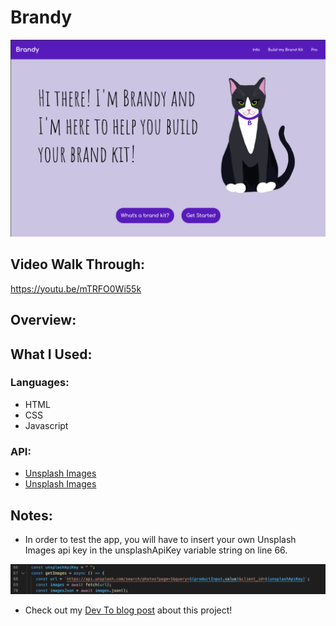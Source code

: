 # Brandy

![Brandy Screenshot](images/brandyScreenshot.png)

## Video Walk Through:

https://youtu.be/mTRFO0Wi55k

## Overview:

<!-- Sunny Side Up is a weather app that loads daily weather and weekly forecast for a city that the user looks up. Different egg images are loaded in the weather app depending on what the weather is for the day. The app merges functionality with entertainment for an enjoyable user experience. -->

## What I Used:

### Languages:

- HTML
- CSS
- Javascript

### API:

- [Unsplash Images](https://openweathermap.org/api)
- [Unsplash Images](https://openweathermap.org/api)

## Notes:

- In order to test the app, you will have to insert your own Unsplash Images api key in the unsplashApiKey variable string on line 66.

![API Key Screenshot](images/unspashApiKey.png)

- Check out my [Dev To blog post](https://dev.to/ciaracloud/cats-and-apis-3h8o) about this project!
